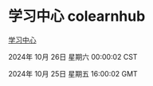 # 学习中心 colearnhub
[学习中心](http://219.139.199.238:56308/colearnhub/)

2024年 10月 26日 星期六 00:00:02 CST

2024年 10月 25日 星期五 16:00:02 GMT
